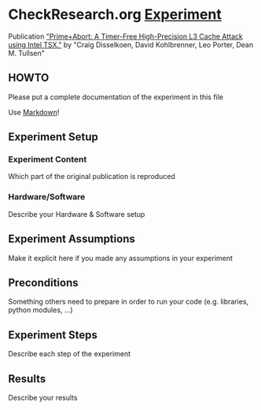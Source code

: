 # CheckResearch.org [Experiment](https://checkresearch.org/Experiment/View/0e8dc075-4da3-4492-a9df-14a6e7587559)

 Publication ["Prime+Abort: A Timer-Free High-Precision L3 Cache Attack using Intel TSX."](https://dblp.uni-trier.de/rec/html/conf/uss/DisselkoenKPT17) by "Craig Disselkoen, David Kohlbrenner, Leo Porter, Dean M. Tullsen"

## HOWTO

Please put a complete documentation of the experiment in this file

Use [Markdown](https://guides.github.com/features/mastering-markdown/)!

## Experiment Setup

### Experiment Content

Which part of the original publication is reproduced

### Hardware/Software

Describe your Hardware & Software setup

## Experiment Assumptions

Make it explicit here if you made any assumptions in your experiment

## Preconditions

Something others need to prepare in order to run your code (e.g. libraries, python modules, ...)

## Experiment Steps

Describe each step of the experiment

## Results

Describe your results